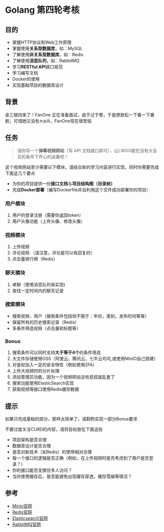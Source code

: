 # Golang 第四轮考核

## 目的

- 掌握HTTP协议和Web工作原理
- 掌握使用**关系型数据库**，如：MySQL
- 了解使用**非关系型数据库**，如：Redis
- 了解使用**消息队列**，如：RabbitMQ
- 学习**RESTful API**接口规范
- 学习编写文档
- Docker的使用
- 实现基础项目的数据库设计

## 背景

金三银四来了！FanOne 正在准备面试，由于过于卷，于是想放松一下看一下番剧，可惜她又没有`大会员`，FanOne现在很苦恼

## 任务

> 请你写一个**弹幕视频网站**（写 API 文档接口即可），让LWGG能在没有大会员的条件下开心的追番吧！

这个视频网站至少需要以下模块，请结合新的学习内容进行实现，同时你需要完成下面这几个要点

- 为你的项目提供一份**接口文档**与**项目结构图（目录树）**
- 完成**Docker部署**（编写Dockerfile并且利用这个文件成功部署你的项目）

### 用户模块

1. 用户的登录注册（需要你返回token）
2. 用户头像功能（上传头像、修改头像）

### 视频模块

1. 上传视频
2. 评论视频 （请注意，评论是可以有回复的）
3. 点击量排行榜（Redis）

### 聊天模块

1. 单聊（使用消息队列来实现)
2. 查找一定时间内的聊天记录

### 搜索模块

- 搜索视频，用户（搜索条件包括但不限于：年份，类别，发布时间等等）
- 保留所有的历史搜索记录（Redis）
- 多条件筛选视频（点击量和标题等）

### Bonus

1. 搜索条件可以同时支持**大于等于4个**的条件筛选
2. 大文件存储使用OSS（阿里云、腾讯云、七牛云均可,或使用MinIO自己搭建）
3. 对鉴权加入一定的安全特性（例如使用2FA）
4. 上传大视频时的分片处理
5. 添加管理员功能，因为一个视频网站没有叔叔就乱套了
6. 搜索功能使用ElasticSearch实现
7. 获取视频等接口使用Redis缓存数据



## 提示

如果只完成基础的部分，那样太简单了，请斟酌实现一部分Bonus要求

不要过度关注CURD的内容，请将目标放在下面这些

- 项目架构是否合理
- 数据库设计是否合理
- 是否对新技术（如Redis）的使用相对合理
- 每一个接口的逻辑是否正确（例如，在上传视频时是否考虑到了用户是否登录？）
- 你的接口能否支撑住多人访问？
- 当你使用缓存后，是否能避免出现缓存穿透，缓存雪崩等情况？

## 参考

- [MinIo官网](https://min.io/)
- [Redis官网](https://redis.io/)
- [Elasticsearch官网](https://www.elastic.co/cn/)
- [RabbitMQ官网](https://www.rabbitmq.com/)
